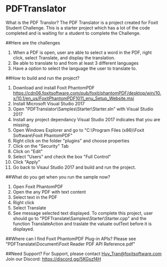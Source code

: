 # PDFTranslator
What is the PDF Translor?
The PDF Translator is a project created for Foxit Student Challenge.  This is a starter project which has a lot of the code completed and is waiting for a student to complete the Challenge.

##Here are the challenges
1. When a PDF is open, user are able to select a word in the PDF, right click, select Translate, and display the translation.
2. Be able to translate to and from at least 3 different languages
3. Have a option to select the language the user to translate to.

##How to build and run the project?
1. Download and install Foxit PhantomPDF https://cdn06.foxitsoftware.com/pub/foxit/phantomPDF/desktop/win/10.x/10.1/en_us/FoxitPhantomPDF1011_enu_Setup_Website.msi
2. Install Microsoft Visual Studio 2017
3. Open "PDFTranslator\Samples\Starter\Starter.sln" with Visual Studio 2017
4. Install any project dependancy Visual Studio 2017 indicates that you are missing.
5. Open Windows Explorer and go to "C:\Program Files (x86)\Foxit Software\Foxit PhantomPDF\"
6. Right click on the folder "plugins" and choose properties
7. Click on the "Security" Tab
8. Click on "Edit"
9. Select "Users" and check the box "Full Control"
10. Click "Apply"
11. Go back to Visaul Studio 2017 and build and run the project.

##What do you get when you run the sample now?
1. Open Foxit PhantomPDF
2. Open the any PDF with text content
3. Select text in the PDF
4. Right click
5. Select Translate
6. See message selected text displayed.  To complete this project, user should go to "PDFTranslate\Samples\Starter\Starter.cpp" and the function TranslateAction and traslate the valuate outText before it is displayed.

##Where can I find Foxit PhantomPDF Plug-in APIs?
Please see "PDFTranslate\Document\Foxit Reader PDF API Reference.pdf"

##Need Support?
For Support, please contact Huy_Tran@foxitsoftware.com
Join our Discord: https://discord.gg/5KGszf4H
